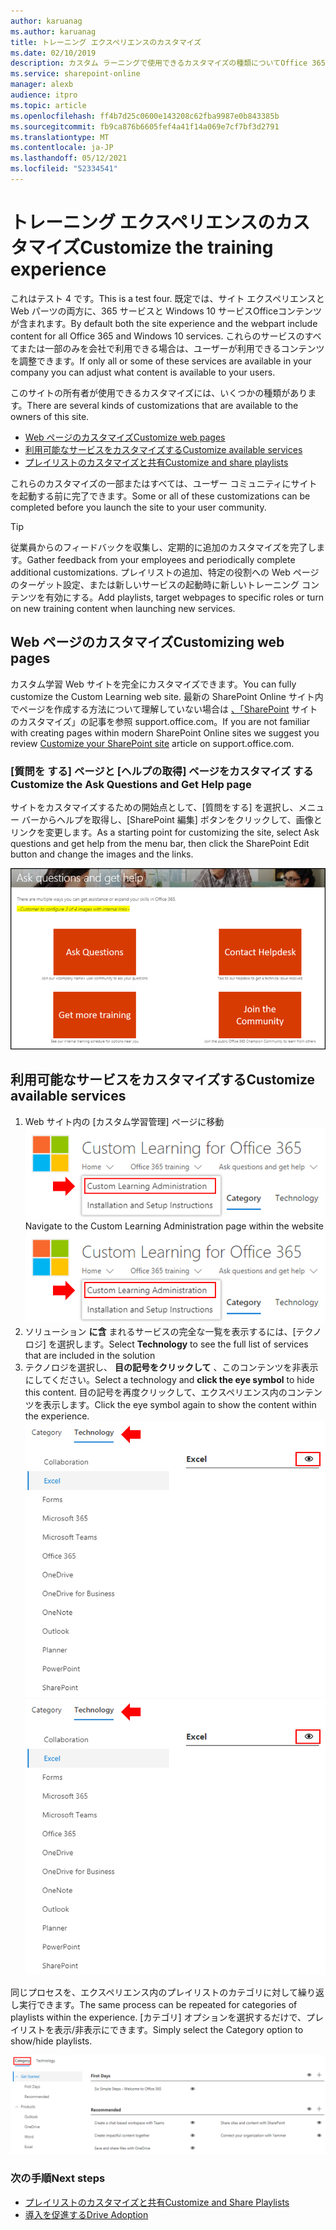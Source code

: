 ```yaml
---
author: karuanag
ms.author: karuanag
title: トレーニング エクスペリエンスのカスタマイズ
ms.date: 02/10/2019
description: カスタム ラーニングで使用できるカスタマイズの種類についてOffice 365
ms.service: sharepoint-online
manager: alexb
audience: itpro
ms.topic: article
ms.openlocfilehash: ff4b7d25c0600e143208c62fba9987e0b843385b
ms.sourcegitcommit: fb9ca876b6605fef4a41f14a069e7cf7bf3d2791
ms.translationtype: MT
ms.contentlocale: ja-JP
ms.lasthandoff: 05/12/2021
ms.locfileid: "52334541"
---
```

# <a name="customize-the-training-experience"></a><span data-ttu-id="064c7-103">トレーニング エクスペリエンスのカスタマイズ</span><span class="sxs-lookup"><span data-stu-id="064c7-103">Customize the training experience</span></span>

<span data-ttu-id="064c7-104">これはテスト 4 です。</span><span class="sxs-lookup"><span data-stu-id="064c7-104">This is a test four.</span></span> <span data-ttu-id="064c7-105">既定では、サイト エクスペリエンスと Web パーツの両方に、365 サービスと Windows 10 サービスOfficeコンテンツが含まれます。</span><span class="sxs-lookup"><span data-stu-id="064c7-105">By default both the site experience and the webpart include content for all Office 365 and Windows 10 services.</span></span>  <span data-ttu-id="064c7-106">これらのサービスのすべてまたは一部のみを会社で利用できる場合は、ユーザーが利用できるコンテンツを調整できます。</span><span class="sxs-lookup"><span data-stu-id="064c7-106">If only all or some of these services are available in your company you can adjust what content is available to your users.</span></span>  

<span data-ttu-id="064c7-107">このサイトの所有者が使用できるカスタマイズには、いくつかの種類があります。</span><span class="sxs-lookup"><span data-stu-id="064c7-107">There are several kinds of customizations that are available to the owners of this site.</span></span> 

- [<span data-ttu-id="064c7-108">Web ページのカスタマイズ</span><span class="sxs-lookup"><span data-stu-id="064c7-108">Customize web pages</span></span>](#customizing-web-pages)
- [<span data-ttu-id="064c7-109">利用可能なサービスをカスタマイズする</span><span class="sxs-lookup"><span data-stu-id="064c7-109">Customize available services</span></span>](#customize-available-services)
- [<span data-ttu-id="064c7-110">プレイリストのカスタマイズと共有</span><span class="sxs-lookup"><span data-stu-id="064c7-110">Customize and share playlists</span></span>](customplaylist.md)

<span data-ttu-id="064c7-111">これらのカスタマイズの一部またはすべては、ユーザー コミュニティにサイトを起動する前に完了できます。</span><span class="sxs-lookup"><span data-stu-id="064c7-111">Some or all of these customizations can be completed before you launch the site to your user community.</span></span>  

> [!TIP]
> <span data-ttu-id="064c7-112">従業員からのフィードバックを収集し、定期的に追加のカスタマイズを完了します。</span><span class="sxs-lookup"><span data-stu-id="064c7-112">Gather feedback from your employees and periodically complete additional customizations.</span></span>  <span data-ttu-id="064c7-113">プレイリストの追加、特定の役割への Web ページのターゲット設定、または新しいサービスの起動時に新しいトレーニング コンテンツを有効にする。</span><span class="sxs-lookup"><span data-stu-id="064c7-113">Add playlists, target webpages to specific roles or turn on new training content when launching new services.</span></span> 

## <a name="customizing-web-pages"></a><span data-ttu-id="064c7-114">Web ページのカスタマイズ</span><span class="sxs-lookup"><span data-stu-id="064c7-114">Customizing web pages</span></span>

<span data-ttu-id="064c7-115">カスタム学習 Web サイトを完全にカスタマイズできます。</span><span class="sxs-lookup"><span data-stu-id="064c7-115">You can fully customize the Custom Learning web site.</span></span> <span data-ttu-id="064c7-116">最新の SharePoint Online サイト内でページを作成する方法について理解していない場合は [、「SharePoint](https://support.office.com/article/customize-your-sharepoint-site-320b43e5-b047-4fda-8381-f61e8ac7f59b) サイトのカスタマイズ」の記事を参照 support.office.com。</span><span class="sxs-lookup"><span data-stu-id="064c7-116">If you are not familiar with creating pages within modern SharePoint Online sites we suggest you review [Customize your SharePoint site](https://support.office.com/article/customize-your-sharepoint-site-320b43e5-b047-4fda-8381-f61e8ac7f59b) article on support.office.com.</span></span> 

### <a name="customize-the-ask-questions-and-get-help-page"></a><span data-ttu-id="064c7-117">[質問を **する] ページと [ヘルプの取得] ページをカスタマイズ** する</span><span class="sxs-lookup"><span data-stu-id="064c7-117">Customize the **Ask Questions and Get Help** page</span></span>

<span data-ttu-id="064c7-118">サイトをカスタマイズするための開始点として、[質問をする] を選択し、メニュー バーからヘルプを取得し、[SharePoint 編集] ボタンをクリックして、画像とリンクを変更します。</span><span class="sxs-lookup"><span data-stu-id="064c7-118">As a starting point for customizing the site, select Ask questions and get help from the menu bar, then click the SharePoint Edit button and change the images and the links.</span></span> 

![質問をしてヘルプ ウィンドウを取得する](media/custom_ask.png)

## <a name="customize-available-services"></a><span data-ttu-id="064c7-120">利用可能なサービスをカスタマイズする</span><span class="sxs-lookup"><span data-stu-id="064c7-120">Customize available services</span></span>

1.  <span data-ttu-id="064c7-121">Web サイト内の [カスタム学習管理] ページに移動 ![ する カスタム 学習管理の選択](media/custom_admin.png)</span><span class="sxs-lookup"><span data-stu-id="064c7-121">Navigate to the Custom Learning Administration page within the website ![Select Custom Learning Administration](media/custom_admin.png)</span></span>
1. <span data-ttu-id="064c7-122">ソリューション **に含** まれるサービスの完全な一覧を表示するには、[テクノロジ] を選択します。</span><span class="sxs-lookup"><span data-stu-id="064c7-122">Select **Technology** to see the full list of services that are included in the solution</span></span>
1. <span data-ttu-id="064c7-123">テクノロジを選択し、 **目の記号をクリックして** 、このコンテンツを非表示にしてください。</span><span class="sxs-lookup"><span data-stu-id="064c7-123">Select a technology and **click the eye symbol** to hide this content.</span></span>  <span data-ttu-id="064c7-124">目の記号を再度クリックして、エクスペリエンス内のコンテンツを表示します。</span><span class="sxs-lookup"><span data-stu-id="064c7-124">Click the eye symbol again to show the content within the experience.</span></span> 
<span data-ttu-id="064c7-125">![カスタム](media/custom_techlist.png)</span><span class="sxs-lookup"><span data-stu-id="064c7-125">![custom](media/custom_techlist.png)</span></span>

<span data-ttu-id="064c7-126">同じプロセスを、エクスペリエンス内のプレイリストのカテゴリに対して繰り返し実行できます。</span><span class="sxs-lookup"><span data-stu-id="064c7-126">The same process can be repeated for categories of playlists within the experience.</span></span>  <span data-ttu-id="064c7-127">[カテゴリ] オプションを選択するだけで、プレイリストを表示/非表示にできます。</span><span class="sxs-lookup"><span data-stu-id="064c7-127">Simply select the Category option to show/hide playlists.</span></span> 

![[カテゴリの選択]](media/custom_cat.png)

### <a name="next-steps"></a><span data-ttu-id="064c7-129">次の手順</span><span class="sxs-lookup"><span data-stu-id="064c7-129">Next steps</span></span>

- [<span data-ttu-id="064c7-130">プレイリストのカスタマイズと共有</span><span class="sxs-lookup"><span data-stu-id="064c7-130">Customize and Share Playlists</span></span>](customplaylist.md)
- [<span data-ttu-id="064c7-131">導入を促進する</span><span class="sxs-lookup"><span data-stu-id="064c7-131">Drive Adoption</span></span>](driveadoption.md) 
